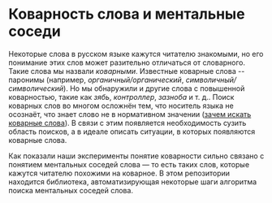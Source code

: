 # Коварность слова и ментальные соседи
Некоторые слова в русском языке кажутся читателю знакомыми, но его понимание этих слов может разительно отличаться от словарного.
Такие слова мы назвали _коварными_.
Известные коварные слова -- паронимы (например, _органичный/органический_, _символичный/символический_).
Но мы обнаружили и другие слова с повышенной коварностью, такие как _зябь_, _контроллер_, _зазноба_ и т. д..
Поиск коварных слов во многом осложнён тем, что носитель языка не осознаёт, что знает слово не в нормативном значении ([зачем искать коварные слова](https://slovozrast.ru/deceptive/)).
В связи с этим появляется необходимость сузить область поисков, а в идеале описать ситуации, в которых появляются коварные слова.

Как показали наши эксперименты понятие коварности сильно связано с понятием ментальных соседей слова — то есть таких слов, которые кажутся читателю похожими на коварное.
В этом репозитории находится библиотека, автоматизирующая некоторые шаги алгоритма поиска ментальных соседей слова.
